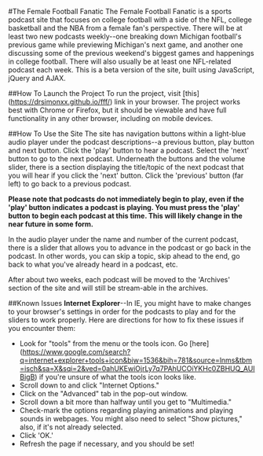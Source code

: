 #The Female Football Fanatic
The Female Football Fanatic is a sports podcast site that focuses on college football with a side of the NFL, college basketball and the NBA from a female fan's perspective. There will be at least two new podcasts weekly--one breaking down Michigan football's previous game while previewing Michigan's next game, and another one discussing some of the previous weekend's biggest games and happenings in college football. There will also usually be at least one NFL-related podcast each week. This is a beta version of the site, built using JavaScript, jQuery and AJAX. 

##How To Launch the Project
To run the project, visit [this] (https://drsimonxx.github.io/fff/) link in your browser. The project works best with Chrome or Firefox, but it should be viewable and have full functionality in any other browser, including on mobile devices. 

##How To Use the Site
The site has navigation buttons within a light-blue audio player under the podcast descriptions--a previous button, play button and next button. Click the 'play' button to hear a podcast. Select the 'next' button to go to the next podcast. Underneath the buttons and the volume slider, there is a section displaying the title/topic of the next podcast that you will hear if you click the 'next' button. Click the 'previous' button (far left) to go back to a previous podcast. 

**Please note that podcasts do not immediately begin to play, even if the 'play' button indicates a podcast is playing. You must press the 'play' button to begin each podcast at this time. This will likely change in the near future in some form.**

In the audio player under the name and number of the current podcast, there is a slider that allows you to advance in the podcast or go back in the podcast. In other words, you can skip a topic, skip ahead to the end, go back to what you've already heard in a podcast, etc.

After about two weeks, each podcast will be moved to the 'Archives' section of the site and will still be stream-able in the archives.

##Known Issues
**Internet Explorer**--In IE, you might have to make changes to your browser's settings in order for the podcasts to play and for the sliders to work properly. Here are directions for how to fix these issues if you encounter them:

- Look for "tools" from the menu or the tools icon. Go [here] (https://www.google.com/search?q=internet+explorer+tools+icon&biw=1536&bih=781&source=lnms&tbm=isch&sa=X&sqi=2&ved=0ahUKEwiOjrLy7q7PAhUCOiYKHc0ZBHUQ_AUIBigB) if you're unsure of what the tools icon looks like. 
- Scroll down to and click "Internet Options."
- Click on the "Advanced" tab in the pop-out window.
- Scroll down a bit more than halfway until you get to "Multimedia."
- Check-mark the options regarding playing animations and playing sounds in webpages. You might also need to select "Show pictures," also, if it's not already selected.
- Click 'OK.'
- Refresh the page if necessary, and you should be set!




